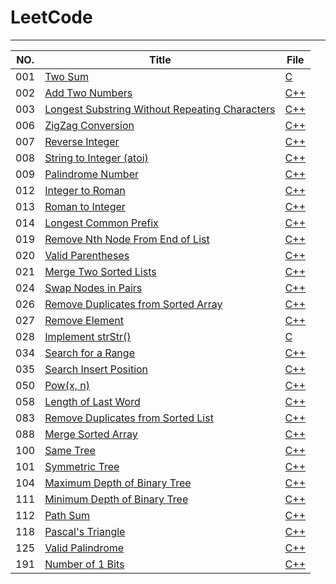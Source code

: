 # LeetCode
----------------------------------------------------------------------------------------------------------------------
  NO. |                          Title                                                                                |                   File                                                                                                 |
------|-------------------------------------------------------------------|-------------------------------------------|
  001 | [Two Sum](https://leetcode.com/problems/two-sum/)                 |[C](https://github.com/xujiada/project/blob/master/001%20Two%20Sum/solution.h)                                       |
  002 | [Add Two Numbers](https://leetcode.com/problems/add-two-numbers/) |[C++](https://github.com/xujiada/project/blob/master/002%20Add%20Two%20Numbers/main.cpp)                             |
  003 | [Longest Substring Without Repeating Characters](https://leetcode.com/problems/longest-substring-without-repeating-characters/) |[C++](https://github.com/xujiada/project/tree/master/003%20Longest%20Substring%20Without%20Repeating%20Character)    | 
  006 | [ZigZag Conversion](https://leetcode.com/problems/zigzag-conversion/) |[C++](https://github.com/xujiada/project/tree/master/006%20ZigZag%20Conversion)                                      | 
  007 | [Reverse Integer](https://leetcode.com/problems/reverse-integer/)                 |[C++](https://github.com/xujiada/project/tree/master/009%20Palindrome%20Number)                                      |
  008 | [String to Integer (atoi)](https://leetcode.com/problems/string-to-integer-atoi/)                 |[C++](https://github.com/xujiada/project/tree/master/008%20String%20to%20Integer%20(atoi))                           |
  009 | [Palindrome Number](https://leetcode.com/problems/palindrome-number/)                 |[C++](https://github.com/xujiada/project/tree/master/009%20Palindrome%20Number)                                      |
  012 | [Integer to Roman](https://leetcode.com/problems/integer-to-roman/)                 |[C++](https://github.com/xujiada/project/tree/master/012%20Integer%20to%20Roman)                                     |
  013 | [Roman to Integer](https://leetcode.com/problems/roman-to-integer/)                 |[C++](https://github.com/xujiada/project/tree/master/013%20Roman%20to%20Integer)                                     |
  014 | [Longest Common Prefix ](https://leetcode.com/problems/longest-common-prefix/)                 |[C++](https://github.com/xujiada/LeetCode/tree/master/014%20Longest%20Common%20Prefix)    |
  019 | [Remove Nth Node From End of List ](https://leetcode.com/problems/remove-nth-node-from-end-of-list/)          |[C++](https://github.com/xujiada/LeetCode/tree/master/019%20Remove%20Nth%20Node%20From%20End%20of%20List)            |
  020 | [Valid Parentheses](https://leetcode.com/problems/valid-parentheses/)          |[C++](https://github.com/xujiada/LeetCode/tree/master/020%20Valid%20Parentheses)            |
  021 | [Merge Two Sorted Lists ](https://leetcode.com/problems/merge-two-sorted-lists/)          |[C++](https://github.com/xujiada/LeetCode/tree/master/021%20Merge%20Two%20Sorted%20Lists)            |
  024 | [Swap Nodes in Pairs  ](https://leetcode.com/problems/swap-nodes-in-pairs/)          |[C++](https://github.com/xujiada/LeetCode/tree/master/024%20Swap%20Nodes%20in%20Pairs)            |
  026 | [Remove Duplicates from Sorted Array ](https://leetcode.com/problems/remove-duplicates-from-sorted-array/)          |[C++](https://github.com/xujiada/LeetCode/tree/master/026%20Remove%20Duplicates%20from%20Sorted%20Array)            |
  027 | [Remove Element ](https://leetcode.com/problems/remove-element/)          |[C++](https://github.com/xujiada/LeetCode/tree/master/027%20Remove%20Element)            |
 028 | [Implement strStr()  ](https://leetcode.com/problems/implement-strstr/)          |[C](https://github.com/xujiada/LeetCode/tree/master/028%20Implement%20strStr())            |
 034 | [Search for a Range ](https://leetcode.com/problems/search-for-a-range/)          |[C++](https://github.com/xujiada/LeetCode/tree/master/034%20Search%20for%20a%20Range)            |
  035 | [Search Insert Position ](https://leetcode.com/problems/search-insert-position/)          |[C++](https://github.com/xujiada/LeetCode/tree/master/035%20Search%20Insert%20Position)            |
 050 | [Pow(x, n) ](https://leetcode.com/problems/powx-n/)          |[C++](https://github.com/xujiada/LeetCode/tree/master/50%20Pow(x%2C%20n))            | 
 058 | [Length of Last Word ](https://leetcode.com/problems/length-of-last-word/)   |[C++](https://github.com/xujiada/LeetCode/tree/master/058%20Length%20of%20Last%20Word)            |
  083 | [Remove Duplicates from Sorted List](https://leetcode.com/problems/remove-duplicates-from-sorted-list/)          |[C++](https://github.com/xujiada/LeetCode/tree/master/083%20Remove%20Duplicates%20from%20Sorted%20List)            |
   088 | [Merge Sorted Array ](https://leetcode.com/problems/merge-sorted-array/)          |[C++](https://github.com/xujiada/LeetCode/tree/master/088%20Merge%20Sorted%20Array)            |
    100 | [Same Tree ](https://leetcode.com/problems/same-tree/)          |[C++](https://github.com/xujiada/LeetCode/tree/master/101%20Symmetric%20Tree)            |
 101 | [Symmetric Tree  ](https://leetcode.com/problems/symmetric-tree/)          |[C++](https://github.com/xujiada/LeetCode/tree/master/100%20Same%20Tree)            |
 104 | [Maximum Depth of Binary Tree  ](https://leetcode.com/problems/maximum-depth-of-binary-tree/)          |[C++](https://github.com/xujiada/LeetCode/tree/master/104%20Maximum%20Depth%20of%20Binary%20Tree)            |
 111 | [Minimum Depth of Binary Tree](https://leetcode.com/problems/maximum-depth-of-binary-tree/)          |[C++](https://github.com/xujiada/LeetCode/tree/master/111%20Minimum%20Depth%20of%20Binary%20Tree)            |
 112 | [Path Sum  ](https://leetcode.com/problems/path-sum/)          |[C++](https://github.com/xujiada/LeetCode/tree/master/112%20Path%20Sum)            |
 118 | [Pascal's Triangle](https://leetcode.com/problems/pascals-triangle/)          |[C++](https://github.com/xujiada/LeetCode/tree/master/118%20Pascal's%20Triangle)            |
  125 | [Valid Palindrome](https://leetcode.com/problems/valid-palindrome/)          |[C++](https://github.com/xujiada/LeetCode/tree/master/125%20Valid%20Palindrome)            |
       191| [Number of 1 Bits ](https://leetcode.com/problems/number-of-1-bits/)          |[C++](https://github.com/xujiada/LeetCode/tree/master/191%20Number%20of%201%20Bits)            |

